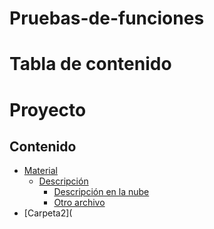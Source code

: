 # Pruebas-de-funciones

# Tabla de contenido

# Proyecto

## Contenido

- [Material](./Material)
  - [Descripción](./Material/1.%20Descripción)
    - [Descripción en la nube](./Material/1.%20Descripción/descripcionenlanube.md)
    - [Otro archivo](./Material/1.%20Descripción/otroarchivo.md)
- [Carpeta2](

